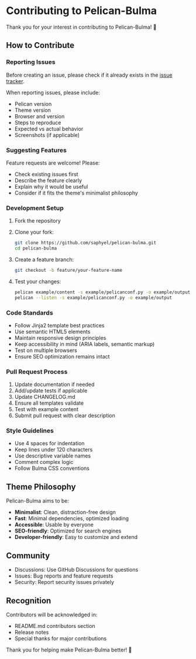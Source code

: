 # Contributing to Pelican-Bulma

Thank you for your interest in contributing to Pelican-Bulma! 🎉

## How to Contribute

### Reporting Issues

Before creating an issue, please check if it already exists in the [issue tracker](https://github.com/saphyel/pelican-bulma/issues).

When reporting issues, please include:
- Pelican version
- Theme version
- Browser and version
- Steps to reproduce
- Expected vs actual behavior
- Screenshots (if applicable)

### Suggesting Features

Feature requests are welcome! Please:
- Check existing issues first
- Describe the feature clearly
- Explain why it would be useful
- Consider if it fits the theme's minimalist philosophy

### Development Setup

1. Fork the repository
2. Clone your fork:
   ```bash
   git clone https://github.com/saphyel/pelican-bulma.git
   cd pelican-bulma
   ```

3. Create a feature branch:
   ```bash
   git checkout -b feature/your-feature-name
   ```

4. Test your changes:
   ```bash
   pelican example/content -s example/pelicanconf.py -o example/output
   pelican --listen -s example/pelicanconf.py -o example/output
   ```

### Code Standards

- Follow Jinja2 template best practices
- Use semantic HTML5 elements
- Maintain responsive design principles
- Keep accessibility in mind (ARIA labels, semantic markup)
- Test on multiple browsers
- Ensure SEO optimization remains intact

### Pull Request Process

1. Update documentation if needed
2. Add/update tests if applicable
3. Update CHANGELOG.md
4. Ensure all templates validate
5. Test with example content
6. Submit pull request with clear description

### Style Guidelines

- Use 4 spaces for indentation
- Keep lines under 120 characters
- Use descriptive variable names
- Comment complex logic
- Follow Bulma CSS conventions

## Theme Philosophy

Pelican-Bulma aims to be:
- **Minimalist**: Clean, distraction-free design
- **Fast**: Minimal dependencies, optimized loading
- **Accessible**: Usable by everyone
- **SEO-friendly**: Optimized for search engines
- **Developer-friendly**: Easy to customize and extend

## Community

- Discussions: Use GitHub Discussions for questions
- Issues: Bug reports and feature requests
- Security: Report security issues privately

## Recognition

Contributors will be acknowledged in:
- README.md contributors section
- Release notes
- Special thanks for major contributions

Thank you for helping make Pelican-Bulma better! 🚀
